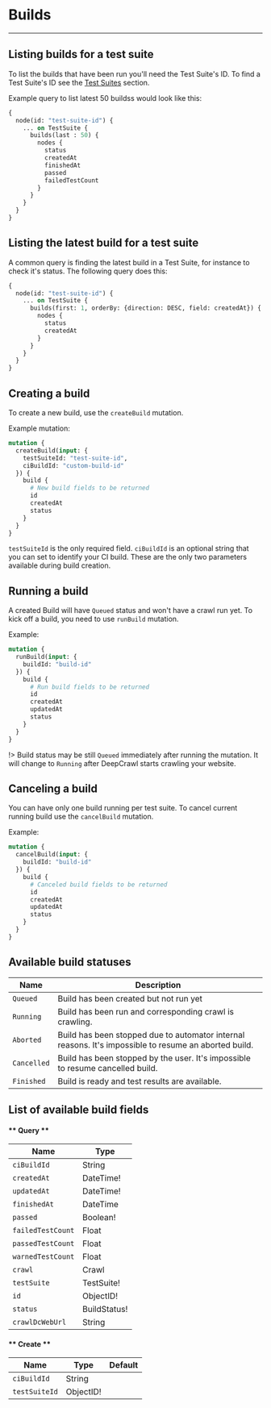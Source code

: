 # Builds
---
## Listing builds for a test suite

To list the builds that have been run you'll need the Test Suite's ID. To find a Test Suite's ID see the [Test Suites](test-suites?id=listing-test-suites) section.

Example query to list latest 50 buildss would look like this:

```graphql
{
  node(id: "test-suite-id") {
    ... on TestSuite {
      builds(last : 50) {
        nodes {
          status
          createdAt
          finishedAt
          passed
          failedTestCount
        }
      }
    }
  }
}
```

## Listing the latest build for a test suite

A common query is finding the latest build in a Test Suite, for instance to check it's status. The following query does this:

```graphql
{
  node(id: "test-suite-id") {
    ... on TestSuite {
      builds(first: 1, orderBy: {direction: DESC, field: createdAt}) {
        nodes {
          status
          createdAt
        }
      }
    }
  }
}
```

## Creating a build

To create a new build, use the `createBuild` mutation.

Example mutation:
```graphql
mutation {
  createBuild(input: {
    testSuiteId: "test-suite-id",
    ciBuildId: "custom-build-id"
  }) {
    build {
      # New build fields to be returned
      id
      createdAt
      status
    }
  }
}
```
`testSuiteId` is the only required field. `ciBuildId` is an optional string that you can set to identify your CI build. These are the only two parameters available during build creation.

## Running a build

A created Build will have `Queued` status and won't have a crawl run yet. To kick off a build, you need to use `runBuild` mutation.

Example: 

```graphql
mutation {
  runBuild(input: {
    buildId: "build-id"
  }) {
    build {
      # Run build fields to be returned
      id
      createdAt
      updatedAt
      status
    }
  }
}
```

!> Build status may be still `Queued` immediately after running the mutation. It will change to `Running` after DeepCrawl starts crawling your website.

## Canceling a build

You can have only one build running per test suite. To cancel current running build use the `cancelBuild` mutation.

Example:
```graphql
mutation {
  cancelBuild(input: {
    buildId: "build-id"
  }) {
    build {
      # Canceled build fields to be returned
      id
      createdAt
      updatedAt
      status
    }
  }
}
```

## Available build statuses

Name | Description
--- | ---
`Queued` | Build has been created but not run yet
`Running` | Build has been run and corresponding crawl is crawling.
`Aborted` | Build has been stopped due to automator internal reasons. It's impossible to resume an aborted build.
`Cancelled` | Build has been stopped by the user. It's impossible to resume cancelled build.
`Finished` | Build is ready and test results are available.

## List of available build fields

<!-- tabs:start -->

#### ** Query **

Name | Type
--- | ---
`ciBuildId` | String
`createdAt` | DateTime!
`updatedAt` | DateTime!
`finishedAt` | DateTime
`passed` | Boolean!
`failedTestCount` | Float
`passedTestCount` | Float
`warnedTestCount` | Float
`crawl` | Crawl
`testSuite` | TestSuite!
`id` | ObjectID!
`status` | BuildStatus!
`crawlDcWebUrl` | String

#### ** Create **

Name | Type | Default
--- | --- | ---
`ciBuildId` | String
`testSuiteId` | ObjectID!

<!-- tabs:end -->